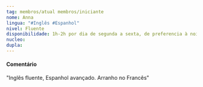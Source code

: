 ```yaml
---
tag: membros/atual membros/iniciante
nome: Anna
lingua: "#Inglês #Espanhol"
nivel: Fluente
disponibilidade: 1h-2h por dia de segunda a sexta, de preferencia à noite e finais de semana
nucleo:
dupla:
---
```


#### Comentário
"Inglês fluente, Espanhol avançado. Arranho no Francês"